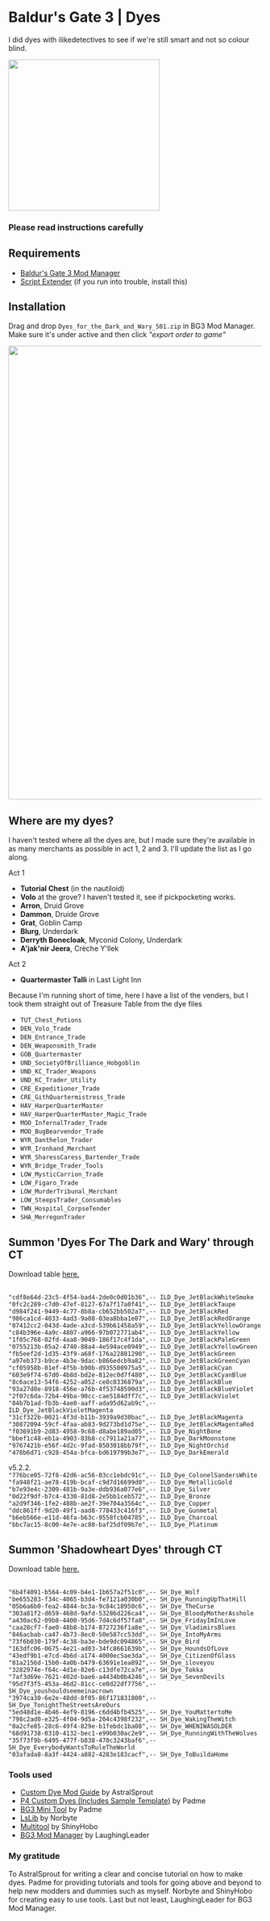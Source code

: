 # Baldur's Gate 3 | Dyes
I did dyes with ilikedetectives to see if we're still smart and not so colour blind. 

<img src="https://imgur.com/AAUAvGm.png" height="300">

### Please read instructions carefully

## Requirements
- <a href="https://github.com/LaughingLeader/BG3ModManager/releases">Baldur's Gate 3 Mod Manager</a>
- <a href="https://github.com/Norbyte/bg3se/releases/tag/updater-20231028">Script Extender</a> (if you run into trouble, install this)

## Installation
Drag and drop `Dyes_for_the_Dark_and_Wary_501.zip` in BG3 Mod Manager. Make sure it's under active and then click *"export order to game"*

<img src="https://imgur.com/eUbRsS6.png" width="900">

## Where are my dyes?
I haven't tested where all the dyes are, but I made sure they're available in as many merchants as possible in act 1, 2 and 3. I'll update the list as I go along.

Act 1
- **Tutorial Chest** (in the nautiloid)
- **Volo** at the grove? I haven't tested it, see if pickpocketing works.
- **Arron**, Druid Grove
- **Dammon**, Druide Grove
- **Grat**, Goblin Camp
- **Blurg**, Underdark
- **Derryth Bonecloak**, Myconid Colony, Underdark
- **A'jak'nir Jeera**, Crèche Y'llek

Act 2
- **Quartermaster Talli** in Last Light Inn

Because I'm running short of time, here I have a list of the venders, but I took them straight out of Treasure Table from the dye files

- `TUT_Chest_Potions`
- `DEN_Volo_Trade`
- `DEN_Entrance_Trade`
- `DEN_Weaponsmith_Trade`
- `GOB_Quartermaster`
- `UND_SocietyOfBrilliance_Hobgoblin`
- `UND_KC_Trader_Weapons`
- `UND_KC_Trader_Utility`
- `CRE_Expeditioner_Trade`
- `CRE_GithQuartermistress_Trade`
- `HAV_HarperQuarterMaster`
- `HAV_HarperQuarterMaster_Magic_Trade`
- `MOO_InfernalTrader_Trade`
- `MOO_BugBearvendor_Trade`
- `WYR_Danthelon_Trader`
- `WYR_Ironhand_Merchant`
- `WYR_SharessCaress_Bartender_Trade`
- `WYR_Bridge_Trader_Tools`
- `LOW_MysticCarrion_Trade`
- `LOW_Figaro_Trade`
- `LOW_MurderTribunal_Merchant`
- `LOW_SteepsTrader_Consumables`
- `TWN_Hospital_CorpseTender`
- `SHA_MerregonTrader`

## Summon 'Dyes For The Dark and Wary' through CT
Download table <a href="https://fearlessrevolution.com/viewtopic.php?f=4&t=13996">here.</a>

<br>`"cdf8e64d-23c5-4f54-bad4-2de0c0d01b36",-- ILD_Dye_JetBlackWhiteSmoke`
<br>`"0fc2c289-c7d0-47ef-8127-67a7f17a0f41",-- ILD_Dye_JetBlackTaupe`
<br>`"d984f241-9449-4c77-8b8a-cb652bb502a7",-- ILD_Dye_JetBlackRed`
<br>`"986ca1cd-4033-4ad3-9a08-03ea8bba1e07",-- ILD_Dye_JetBlackRedOrange`
<br>`"07412cc2-043d-4ade-a3cd-539b61458a59",-- ILD_Dye_JetBlackYellowOrange`
<br>`"c84b396e-4a9c-4807-a966-97b072771ab4",-- ILD_Dye_JetBlackYellow`
<br>`"1f05c768-02fd-4aa8-9049-186f17c4f1da",-- ILD_Dye_JetBlackPaleGreen`
<br>`"0755213b-85a2-4740-88a4-4e594ace0949",-- ILD_Dye_JetBlackYellowGreen`
<br>`"fb5eef2d-1d35-43f9-a68f-176a22881290",-- ILD_Dye_JetBlackGreen`
<br>`"a97eb373-b9ce-4b3e-9dac-b866edcb9a82",-- ILD_Dye_JetBlackGreenCyan`
<br>`"cf05958b-01ef-4f5b-b90b-d935500975a5",-- ILD_Dye_JetBlackCyan`
<br>`"603e9f74-67d0-4b8d-bd2e-812ec0d7f480",-- ILD_Dye_JetBlackCyanBlue`
<br>`"8c6ace13-54f6-4252-a052-ce8c0336879a",-- ILD_Dye_JetBlackBlue`
<br>`"93a27d8e-8918-456e-a76b-4f53748590d3",-- ILD_Dye_JetBlackBlueViolet`
<br>`"2f07c6da-72b4-49ba-90cc-cae5184dff7c",-- ILD_Dye_JetBlackViolet`
<br>`"84b7b1ad-fb3b-4ae0-aaff-ada95d62ab9c",-- ILD_Dye_JetBlackVioletMagenta`
<br>`"31cf322b-0021-4f3d-b11b-3939a9d30bac",-- ILD_Dye_JetBlackMagenta`
<br>`"30872094-59cf-4faa-ab83-9d273bd1d75e",-- ILD_Dye_JetBlackMagentaRed`
<br>`"f03691b9-2d83-4958-9c68-d8abe189ad05",-- ILD_Dye_NightBone`
<br>`"bbef1c48-eb1a-4903-83b8-cc7911a21a77",-- ILD_Dye_DarkMoonstone`
<br>`"9767421b-e56f-4d2c-9fad-8503018bb79f",-- ILD_Dye_NightOrchid`
<br>`"478b6d71-c928-454a-bfca-bd619799b3e7",-- ILD_Dye_DarkEmerald`

v5.2.2.
<br>`"776bce05-72f8-42d6-ac56-03cc1ebdc91c",-- ILD_Dye_ColonelSandersWhite`
<br>`"fa948f21-ae78-419b-bcaf-c9d7d16699d0",-- ILD_Dye_MetallicGold`
<br>`"b7e93e4c-2309-481b-9a3e-ddb936a077e6",-- ILD_Dye_Silver`
<br>`"0d22f9df-b7c4-4330-81d8-2e5bb1ceb572",-- ILD_Dye_Bronze`
<br>`"a2d9f346-1fe2-488b-ae2f-39e704a3564c",-- ILD_Dye_Copper`
<br>`"ddc861ff-9d20-49f1-aad8-778433c416f3",-- ILD_Dye_Gunmetal`
<br>`"b6eb566e-e11d-46fa-b63c-9558fcb04785",-- ILD_Dye_Charcoal`
<br>`"bbc7ac15-8c00-4e7e-ac80-baf25df09b7e",-- ILD_Dye_Platinum`

## Summon 'Shadowheart Dyes' through CT
Download table <a href="https://fearlessrevolution.com/viewtopic.php?f=4&t=13996">here.</a>

<br>`"6b4f4091-b564-4c09-b4e1-1b657a2f51c0",-- SH_Dye_Wolf`
<br>`"be655283-f34c-4065-b3d4-fe7121a030b0",-- SH_Dye_RunningUpThatHill`
<br>`"05b6a6b0-fea2-4844-bc3a-9c84c18950c6",-- SH_Dye_TheCurse`
<br>`"303a81f2-d659-468d-9afd-53286d226ca4",-- SH_Dye_BloodyMotherAsshole`
<br>`"a430ac62-09b8-4400-95d6-7d4c6df57fa8",-- SH_Dye_FridayImInLove`
<br>`"caa28cf7-fae0-48b8-b174-8727236f1a8e",-- SH_Dye_VladimirsBlues`
<br>`"846acbab-ca47-4b73-8ec0-50e587cc53dd",-- SH_Dye_IntoMyArms`
<br>`"73f6b030-179f-4c38-ba3e-bde9dc094865",-- SH_Dye_Bird`
<br>`"163dfc06-0675-4e21-ad03-34fc8661639b",-- SH_Dye_HoundsOfLove`
<br>`"43edf9b1-e7cd-4b6d-a174-4000ec5ae3da",-- SH_Dye_CitizenOfGlass`
<br>`"81a2156d-15b0-4a0b-b479-63691e1ea892",-- SH_Dye_iloveyou`
<br>`"3282974e-f64c-4d1e-82e6-c13dfe72ca7e",-- SH_Dye_Tokka`
<br>`"7af3d69e-7621-402d-bae6-a4434b0b4246",-- SH_Dye_SevenDevils`
<br>`"95d7f3f5-453a-46d2-81cc-ce0d22df7756",-- SH_Dye_youshouldseemeinacrown`
<br>`"3974ca30-6e2e-48dd-8f05-86f171831800",-- SH_Dye_TonightTheStreetsAreOurs`
<br>`"5ed48d1e-4b46-4ef9-8196-c6dd4bfb4525",-- SH_Dye_YouMattertoMe`
<br>`"798c2ad0-e325-4f04-9d5a-204c4398f232",-- SH_Dye_WakingTheWitch`
<br>`"0a2cfe85-28c6-49f4-829e-b1febdc1ba08",-- SH_Dye_WHENIWASOLDER`
<br>`"68d91738-0310-4132-bec1-e99b030ac2e9",-- SH_Dye_RunningWithTheWolves`
<br>`"35f73f9b-6495-477f-b838-470c3243baf6",-- SH_Dye_EverybodyWantsToRuleTheWorld`
<br>`"03afada8-8a3f-4424-a882-4283e183cacf",-- SH_Dye_ToBuildaHome`

### Tools used
- <a href="https://www.nexusmods.com/baldursgate3/mods/3424">Custom Dye Mod Guide</a> by AstralSprout
- <a href="https://www.nexusmods.com/baldursgate3/mods/1280">P4 Custom Dyes (Includes Sample Template)</a> by Padme
- <a href="https://www.nexusmods.com/baldursgate3/mods/502">BG3 Mini Tool</a> by Padme
- <a href="https://github.com/Norbyte/lslib">LsLib﻿</a> by Norbyte
- <a href="https://github.com/ShinyHobo/BG3-Modders-Multitool">Multitool</a>﻿ by ShinyHobo
- <a href="https://github.com/LaughingLeader/BG3ModManager/releases">BG3 Mod Manager</a> by LaughingLeader

### My gratitude
To AstralSprout for writing a clear and concise tutorial on how to make dyes. Padme for providing tutorials and tools for going above and beyond to help new modders and dummies such as myself. Norbyte and ShinyHobo for creating easy to use tools. Last but not least, LaughingLeader for BG3 Mod Manager.
